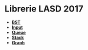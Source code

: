 # Librerie LASD 2017
  - <b>[BST](https://github.com/taikoiv/LASD-2017/tree/master/heap-library)</b></br>
  - <b>[Input](https://github.com/taikoiv/LASD-2017/tree/master/tableau-library)</b></br>
  - <b>[Queue](https://github.com/taikoiv/LASD-2017/tree/master/queue-library)</b></br>
  - <b>[Stack](https://github.com/taikoiv/LASD-2017/tree/master/abr-library)</b></br>
  - <b>[Graph](https://github.com/taikoiv/LASD-2017/tree/master/abr-library)</b></br>
